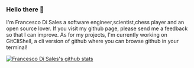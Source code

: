 ### Hello there 👋




I'm Francesco Di Sales a software engineer,scientist,chess player and an open source lover.
If you visit my github page, please send me a feedback so that I can improve.
As for my projects, I'm currently working on GitCliShell, a cli version of github where you can browse github in your terminal!



[![Francesco Di Sales's github stats](https://github-readme-stats.vercel.app/api?username=FrancescoDiSalesGithub)](https://github.com/anuraghazra/github-readme-stats)

